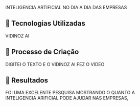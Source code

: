 INTELIGENCIA ARTIFICIAL NO DIA A DIA DAS EMPRESAS

## 🤖 Tecnologias Utilizadas
VIDINOZ AI

## 🧐 Processo de Criação
DIGITEI O TEXTO E O VIDINOZ AI FEZ O VIDEO

## 🚀 Resultados
FOI UMA EXCELENTE PESQUISA MOSTRANDO O QUANTO A INTELIGENCIA ARIFICIAL PODE AJUDAR NAS EMPRESAS,




